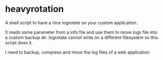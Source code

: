 # heavyrotation
A shell script to have a nice logrotate on your custom application.


It reads some parameter from a info file and use them to move logs file into a custom backup dir.
logrotate cannot write on a different filesystem so this script does it.

I need to backup, compress and move the log files of a web application 
